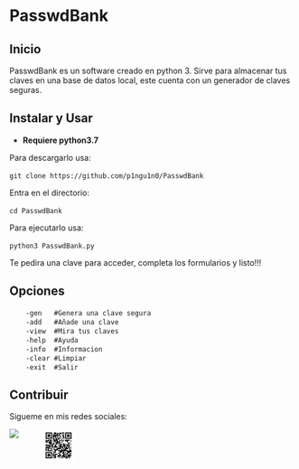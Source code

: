 # PasswdBank

## Inicio
PasswdBank es un software creado en python 3.
Sirve para almacenar tus claves en una base de datos local,
este cuenta con un generador de claves seguras.

## Instalar y Usar
- **Requiere python3.7**

Para descargarlo usa:

`git clone https://github.com/p1ngu1n0/PasswdBank`

Entra en el directorio:

`cd PasswdBank`

Para ejecutarlo usa:

`python3 PasswdBank.py`

Te pedira una clave para acceder, completa los formularios y listo!!!

## Opciones
        -gen   #Genera una clave segura
        -add   #Añade una clave
        -view  #Mira tus claves
        -help  #Ayuda
        -info  #Informacion
        -clear #Limpiar
        -exit  #Salir
		
## Contribuir
Sigueme en mis redes sociales:

<a href="https://www.instagram.com/_p1ngu1n0_/" target="_blank"><img  width="58" src="https://image.flaticon.com/icons/png/512/109/109404.png" align="left"/>
</p></a>
<img  width="58" src="https://github.com/p1ngu1n0/PasswdBank/blob/master/img/qr.png" align="left"/>

